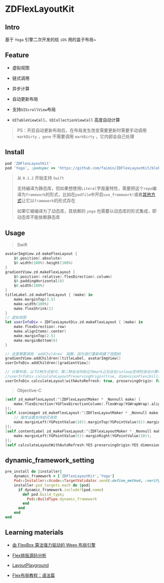 # ZDFlexLayoutKit

## Intro

基于 `Yoga` 引擎二次开发的给 `iOS` 用的盒子布局~

## Feature

+ 虚拟视图

+ 链式调用

+ 异步计算

+ 自动更新布局

+ 支持`UIScrollView`布局

+ `UITableViewCell`、`UICollectionViewCell` 高度自动计算


> PS：开启自动更新布局后，在布局发生改变需要更新时需要手动调用 `markDirty` ，`gone` 不需要调用 `markDirty` ，它内部会自己处理

## Install

```ruby
pod 'ZDFlexLayoutKit'
pod 'Yoga', :podspec => 'https://github.com/faimin/ZDFlexLayoutKit/blob/master/Yoga.podspec' # 你也可以指定自己的`Yoga podspec`
```

> 从 `0.1.2` 开始支持 `Swift`
>
> 支持编译为静态库，但如果想使用`Literal`字面量特性，需要把这个`repo`编译为`framework`的形式，比如在`podfile`中开启`use_framework!`或者[其他方式](#dynamic_framework_setting)让它以`framework`的形式存在
>
> 如果它被编译为了动态库，其依赖的 `yoga` 也需要以动态库的形式集成，即动态库不能依赖静态库

## Usage

> Swift

```swift
avatarImgView.zd.makeFlexLayout {
    $0.position(.absolute)
    $0.width(100%).height(100%)
}
gradientView.zd.makeFlexLayout {
    $0.position(.relative).flexDirection(.column)
    $0.paddingHorizontal(8)
    $0.width(100%)
}
titleLabel.zd.makeFlexLayout { (make) in
    make.marginTop(3.5)
    make.width(100%)
    make.flexShrink(1)
}
// 虚拟视图
let userInfoDiv = ZDFlexLayoutDiv.zd.makeFlexLayout { (make) in
    make.flexDirection(.row)
    make.alignItems(.center)
    make.marginTop(2.5)
    make.marginBottom(6)
}

// 这里需要调用 `addChildren` 函数，因为我们重新构建了视图树
gradientView.addChildren([titleLabel, avatarImgView])
userInfoDiv.addChildren([gradientView])

// 计算布局，以下2种方式皆可，第二种会当你标记为mark之后会在runloop空闲时自动计算布局
//userInfoDiv.calculateLayoutPreservingOrigin(true, dimensionFlexibility: .flexibleHeight)
userInfoDiv.calculateLayout(withAutoRefresh: true, preservingOrigin: false, dimensionFlexibility: .flexibleHeight)
```

> Objective-C

```objective-c
[self zd_makeFlexLayout:^(ZDFlexLayoutMaker * _Nonnull make) {
    make.flexDirection(YGFlexDirectionColumn).flexWrap(YGWrapWrap).alignContent(YGAlignCenter);
}];
[self.iconimageV zd_makeFlexLayout:^(ZDFlexLayoutMaker * _Nonnull make) {
    // 属性设置支持链式调用
    make.marginLeft(YGPointValue(10)).marginTop(YGPointValue(6)).marginBottom(YGPointValue(6)).width(YGPointValue(20)).height(YGPointValue(20));
}];
[self.contentLabel zd_makeFlexLayout:^(ZDFlexLayoutMaker * _Nonnull make) {
    make.marginLeft(YGPointValue(5)).marginRight(YGPointValue(10));
}];
[self calculateLayoutWithAutoRefresh:YES preservingOrigin:YES dimensionFlexibility:ZDDimensionFlexibilityFlexibleHeight];
```

## dynamic_framework_setting

```ruby
pre_install do |installer|
    dynamic_framework = ['ZDFlexLayoutKit','Yoga']
    Pod::Installer::Xcode::TargetValidator.send(:define_method, :verify_no_static_framework_transitive_dependencies) {}
    installer.pod_targets.each do |pod|
      if dynamic_framework.include?(pod.name)
        def pod.build_type;
          Pod::BuildType.dynamic_framework
        end
      end
    end
end
```

## Learning materials

+ [由 FlexBox 算法强力驱动的 Weex 布局引擎](https://halfrost.com/weex_flexbox/)

+ [Flex排版源码分析](https://juejin.im/post/5ad1c4a8f265da2389262828)

+ [LayoutPlayground](https://yogalayout.com/playground)

+ [Flex布局教程：语法篇](http://www.ruanyifeng.com/blog/2015/07/flex-grammar.html)


